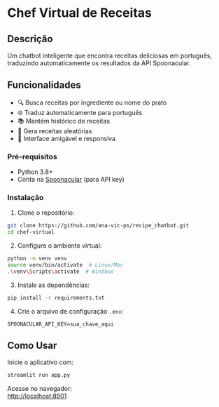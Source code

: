 # Chef Virtual de Receitas

## Descrição

Um chatbot inteligente que encontra receitas deliciosas em português, traduzindo automaticamente os resultados da API Spoonacular.

## Funcionalidades

- 🔍 Busca receitas por ingrediente ou nome do prato
- 🌐 Traduz automaticamente para português
- 📚 Mantém histórico de receitas
- 🎲 Gera receitas aleatórias
- 📱 Interface amigável e responsiva

### Pré-requisitos

- Python 3.8+
- Conta na [Spoonacular](https://spoonacular.com/food-api) (para API key)

### Instalação

1. Clone o repositório:

```bash
git clone https://github.com/ana-vic-ps/recipe_chatbot.git
cd chef-virtual
```

2. Configure o ambiente virtual:

```bash
python -m venv venv
source venv/bin/activate  # Linux/Mac
.\venv\Scripts\activate  # Windows
```

3. Instale as dependências:

```bash
pip install -r requirements.txt
```

4. Crie o arquivo de configuração `.env`:

```
SPOONACULAR_API_KEY=sua_chave_aqui
```

## Como Usar

Inicie o aplicativo com:

```bash
streamlit run app.py
```

Acesse no navegador:  
[http://localhost:8501](http://localhost:8501)
